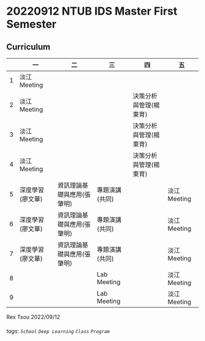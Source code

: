 # 20220912 NTUB IDS Master First Semester

Curriculum
---
|  | 一 | 二 | 三 | 四 | 五 |
| -------- | -------- | -------- | -------- | -------- | -------- |
| 1     | 淡江Meeting     |      |      |      |      |
| 2     | 淡江Meeting     |      |      | 決策分析與管理(楊東育)     |      |
| 3     | 淡江Meeting     |      |      | 決策分析與管理(楊東育)     |      |
| 4     | 淡江Meeting     |      |      | 決策分析與管理(楊東育)     |      |
| 5     | 深度學習(廖文華)     | 資訊理論基礎與應用(張肇明)     | 專題演講(共同)     |      | 淡江Meeting     |
| 6     | 深度學習(廖文華)     | 資訊理論基礎與應用(張肇明)     | 專題演講(共同)     |      | 淡江Meeting     |
| 7     | 深度學習(廖文華)     | 資訊理論基礎與應用(張肇明)     | 專題演講(共同)     |      | 淡江Meeting     |
| 8     |      |      | Lab Meeting     |      | 淡江Meeting     |
| 9     |      |      | Lab Meeting     |      | 淡江Meeting     |



Rex Tsou 2022/09/12

###### tags: `School` `Deep Learning` `Class` `Program`